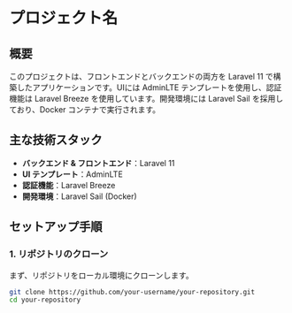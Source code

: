 # プロジェクト名

## 概要
このプロジェクトは、フロントエンドとバックエンドの両方を Laravel 11 で構築したアプリケーションです。UIには AdminLTE テンプレートを使用し、認証機能は Laravel Breeze を使用しています。開発環境には Laravel Sail を採用しており、Docker コンテナで実行されます。

## 主な技術スタック
- **バックエンド & フロントエンド**：Laravel 11
- **UI テンプレート**：AdminLTE
- **認証機能**：Laravel Breeze
- **開発環境**：Laravel Sail (Docker)

## セットアップ手順

### 1. リポジトリのクローン
まず、リポジトリをローカル環境にクローンします。

```bash
git clone https://github.com/your-username/your-repository.git
cd your-repository
